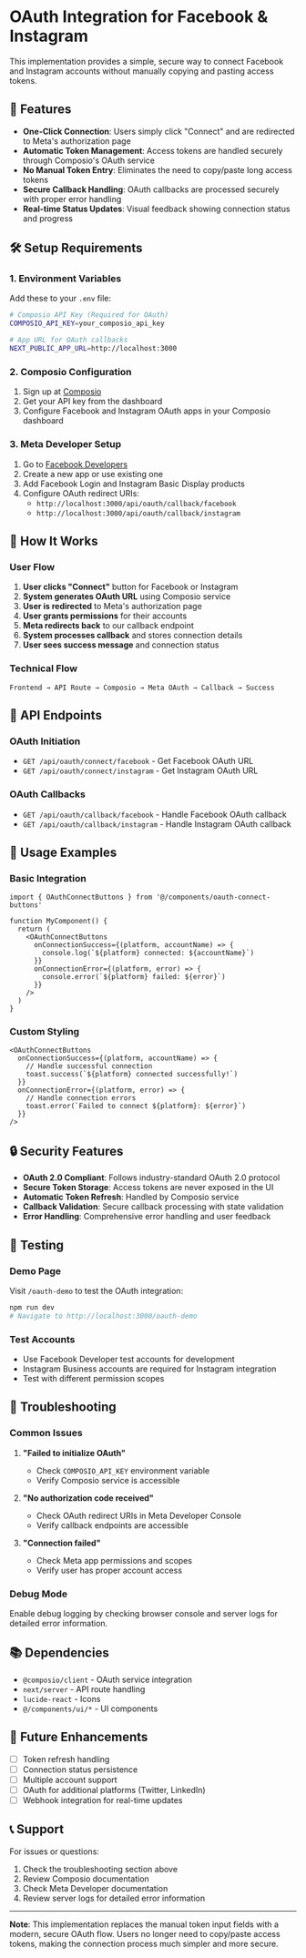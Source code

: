 # OAuth Integration for Facebook & Instagram

This implementation provides a simple, secure way to connect Facebook and Instagram accounts without manually copying and pasting access tokens.

## 🚀 Features

- **One-Click Connection**: Users simply click "Connect" and are redirected to Meta's authorization page
- **Automatic Token Management**: Access tokens are handled securely through Composio's OAuth service
- **No Manual Token Entry**: Eliminates the need to copy/paste long access tokens
- **Secure Callback Handling**: OAuth callbacks are processed securely with proper error handling
- **Real-time Status Updates**: Visual feedback showing connection status and progress

## 🛠️ Setup Requirements

### 1. Environment Variables

Add these to your `.env` file:

```bash
# Composio API Key (Required for OAuth)
COMPOSIO_API_KEY=your_composio_api_key

# App URL for OAuth callbacks
NEXT_PUBLIC_APP_URL=http://localhost:3000
```

### 2. Composio Configuration

1. Sign up at [Composio](https://composio.dev)
2. Get your API key from the dashboard
3. Configure Facebook and Instagram OAuth apps in your Composio dashboard

### 3. Meta Developer Setup

1. Go to [Facebook Developers](https://developers.facebook.com)
2. Create a new app or use existing one
3. Add Facebook Login and Instagram Basic Display products
4. Configure OAuth redirect URIs:
   - `http://localhost:3000/api/oauth/callback/facebook`
   - `http://localhost:3000/api/oauth/callback/instagram`

## 📱 How It Works

### User Flow

1. **User clicks "Connect"** button for Facebook or Instagram
2. **System generates OAuth URL** using Composio service
3. **User is redirected** to Meta's authorization page
4. **User grants permissions** for their accounts
5. **Meta redirects back** to our callback endpoint
6. **System processes callback** and stores connection details
7. **User sees success message** and connection status

### Technical Flow

```
Frontend → API Route → Composio → Meta OAuth → Callback → Success
```

## 🔧 API Endpoints

### OAuth Initiation
- `GET /api/oauth/connect/facebook` - Get Facebook OAuth URL
- `GET /api/oauth/connect/instagram` - Get Instagram OAuth URL

### OAuth Callbacks
- `GET /api/oauth/callback/facebook` - Handle Facebook OAuth callback
- `GET /api/oauth/callback/instagram` - Handle Instagram OAuth callback

## 🎯 Usage Examples

### Basic Integration

```tsx
import { OAuthConnectButtons } from '@/components/oauth-connect-buttons'

function MyComponent() {
  return (
    <OAuthConnectButtons 
      onConnectionSuccess={(platform, accountName) => {
        console.log(`${platform} connected: ${accountName}`)
      }}
      onConnectionError={(platform, error) => {
        console.error(`${platform} failed: ${error}`)
      }}
    />
  )
}
```

### Custom Styling

```tsx
<OAuthConnectButtons 
  onConnectionSuccess={(platform, accountName) => {
    // Handle successful connection
    toast.success(`${platform} connected successfully!`)
  }}
  onConnectionError={(platform, error) => {
    // Handle connection errors
    toast.error(`Failed to connect ${platform}: ${error}`)
  }}
/>
```

## 🔒 Security Features

- **OAuth 2.0 Compliant**: Follows industry-standard OAuth 2.0 protocol
- **Secure Token Storage**: Access tokens are never exposed in the UI
- **Automatic Token Refresh**: Handled by Composio service
- **Callback Validation**: Secure callback processing with state validation
- **Error Handling**: Comprehensive error handling and user feedback

## 🧪 Testing

### Demo Page

Visit `/oauth-demo` to test the OAuth integration:

```bash
npm run dev
# Navigate to http://localhost:3000/oauth-demo
```

### Test Accounts

- Use Facebook Developer test accounts for development
- Instagram Business accounts are required for Instagram integration
- Test with different permission scopes

## 🚨 Troubleshooting

### Common Issues

1. **"Failed to initialize OAuth"**
   - Check `COMPOSIO_API_KEY` environment variable
   - Verify Composio service is accessible

2. **"No authorization code received"**
   - Check OAuth redirect URIs in Meta Developer Console
   - Verify callback endpoints are accessible

3. **"Connection failed"**
   - Check Meta app permissions and scopes
   - Verify user has proper account access

### Debug Mode

Enable debug logging by checking browser console and server logs for detailed error information.

## 📚 Dependencies

- `@composio/client` - OAuth service integration
- `next/server` - API route handling
- `lucide-react` - Icons
- `@/components/ui/*` - UI components

## 🔄 Future Enhancements

- [ ] Token refresh handling
- [ ] Connection status persistence
- [ ] Multiple account support
- [ ] OAuth for additional platforms (Twitter, LinkedIn)
- [ ] Webhook integration for real-time updates

## 📞 Support

For issues or questions:
1. Check the troubleshooting section above
2. Review Composio documentation
3. Check Meta Developer documentation
4. Review server logs for detailed error information

---

**Note**: This implementation replaces the manual token input fields with a modern, secure OAuth flow. Users no longer need to copy/paste access tokens, making the connection process much simpler and more secure.
